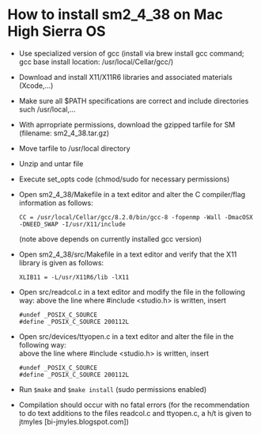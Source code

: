 # How to install sm2_4_38 on Mac High Sierra OS
- Use specialized version of gcc (install via brew install gcc command; gcc base install location: /usr/local/Cellar/gcc/)
- Download and install X11/X11R6 libraries and associated materials (Xcode,...)
- Make sure all $PATH specifications are correct and include directories such /usr/local,...
- With aprropriate permissions, download the gzipped tarfile for SM (filename: sm2_4_38.tar.gz)
- Move tarfile to /usr/local directory
- Unzip and untar file
- Execute set_opts code (chmod/sudo for necessary permissions)
- Open sm2_4_38/Makefile in a text editor and alter the C compiler/flag information as follows:

  `CC = /usr/local/Cellar/gcc/8.2.0/bin/gcc-8 -fopenmp -Wall -DmacOSX -DNEED_SWAP -I/usr/X11/include`
  
  (note above depends on currently installed gcc version)
- Open sm2_4_38/src/Makefile in a text editor and verify that the X11 library is given as follows:

  `XLIB11 = -L/usr/X11R6/lib -lX11`
  
- Open src/readcol.c in a text editor and modify the file in the following way:
  above the line where #include <studio.h> is written, insert 
  
      #undef _POSIX_C_SOURCE
      #define _POSIX_C_SOURCE 200112L
      
- Open src/devices/ttyopen.c in a text editor and alter the file in the following way:   
  above the line where #include <studio.h> is written, insert

      #undef _POSIX_C_SOURCE
      #define _POSIX_C_SOURCE 200112L
      
- Run `$make` and `$make install` (sudo permissions enabled)
- Compilation should occur with no fatal errors
(for the recommendation to do text additions to the files readcol.c and ttyopen.c, a h/t is given to jtmyles [bi-jmyles.blogspot.com])
